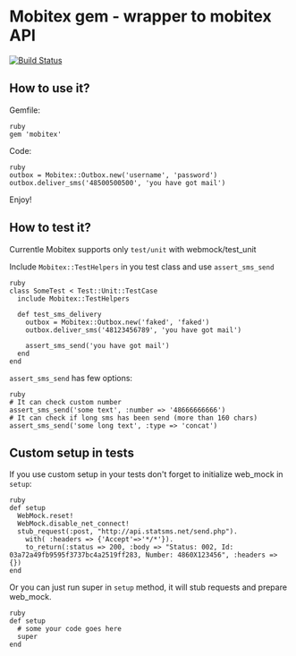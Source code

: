 Mobitex gem - wrapper to mobitex API
===================================

[![Build Status](https://secure.travis-ci.org/tjeden/smscenter.png)](http://travis-ci.org/tjeden/smscenter)

How to use it?
--------------

Gemfile:

    ruby
    gem 'mobitex'
    
Code:

    ruby
    outbox = Mobitex::Outbox.new('username', 'password')
    outbox.deliver_sms('48500500500', 'you have got mail')
    
Enjoy!

How to test it?
---------------

Currentle Mobitex supports only `test/unit` with webmock/test\_unit

Include `Mobitex::TestHelpers` in you test class and use `assert_sms_send`

    ruby
    class SomeTest < Test::Unit::TestCase
      include Mobitex::TestHelpers

      def test_sms_delivery
        outbox = Mobitex::Outbox.new('faked', 'faked')
        outbox.deliver_sms('48123456789', 'you have got mail')

        assert_sms_send('you have got mail')
      end
    end
    
`assert_sms_send` has few options:

    ruby
    # It can check custom number
    assert_sms_send('some text', :number => '48666666666')
    # It can check if long sms has been send (more than 160 chars)
    assert_sms_send('some long text', :type => 'concat')
    
Custom setup in tests
---------------------

If you use custom setup in your tests don't forget to initialize web\_mock in `setup`:

    ruby
    def setup
      WebMock.reset!
      WebMock.disable_net_connect!
      stub_request(:post, "http://api.statsms.net/send.php").
        with( :headers => {'Accept'=>'*/*'}).
        to_return(:status => 200, :body => "Status: 002, Id: 03a72a49fb9595f3737bc4a2519ff283, Number: 4860X123456", :headers => {})
    end

Or you can just run super in `setup` method, it will stub requests and prepare web\_mock.
   
    ruby
    def setup
      # some your code goes here
      super
    end


